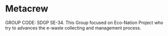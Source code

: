 # Metacrew
GROUP CODE: SDGP SE-34.  This Group focused on Eco-Nation Project who try to advances the e-waste collecting and management process.
